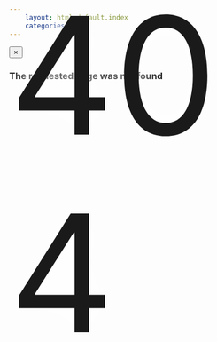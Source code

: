 ```yaml
---
    layout: html.default.index
    categories: []
---
```

<div markdown="0">
    <div id="modal-404" class="modal hide fade" tabindex="-1" role="dialog" aria-labelledby="myModalLabel" aria-hidden="true">
        <div class="modal-header">
            <button type="button" class="close" data-dismiss="modal" aria-hidden="true">&times;</button>
            <h3 id="myModalLabel"><i class="icon-warning-sign"></i> The requested page was not found</h3>
        </div>
        <div class="modal-body">
            <i class="icon-exclamation-sign" style="font-size:28em"></i>
            <div style="position:relative; height:0; font-size:21em; bottom:0.7em; text-shadow:0 0 50px #fff;">404</div>
        </div>
    </div>
    <script>$(function(){ $('#modal-404').modal('show'); });</script>
</div>